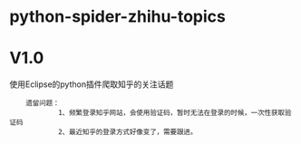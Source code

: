 # python-spider-zhihu-topics

# V1.0
使用Eclipse的python插件爬取知乎的关注话题

        遗留问题：
                1、频繁登录知乎网站，会使用验证码，暂时无法在登录的时候，一次性获取验证码
                2、最近知乎的登录方式好像变了，需要跟进。
